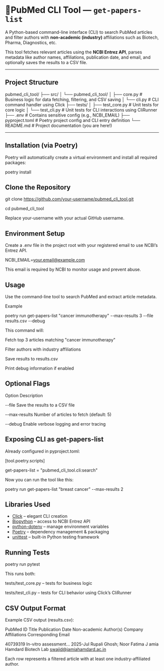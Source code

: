 # 🧬PubMed CLI Tool — `get-papers-list`

A Python-based command-line interface (CLI) to search PubMed articles and filter authors with **non-academic (industry)** affiliations such as Biotech, Pharma, Diagnostics, etc.

This tool fetches relevant articles using the **NCBI Entrez API**, parses metadata like author names, affiliations, publication date, and email, and optionally saves the results to a CSV file.

---

## Project Structure

pubmed_cli_tool/
├── src/
│ └── pubmed_cli_tool/
│ ├── core.py # Business logic for data fetching, filtering, and CSV saving
│ └── cli.py # CLI command handler using Click
├── tests/
│ ├── test_core.py # Unit tests for core logic
│ └── test_cli.py # Unit tests for CLI interactions using CliRunner
├── .env # Contains sensitive config (e.g., NCBI_EMAIL)
├── pyproject.toml # Poetry project config and CLI entry definition
└── README.md # Project documentation (you are here!)


---

## Installation (via Poetry)
Poetry will automatically create a virtual environment and install all required packages:

poetry install

## Clone the Repository
git clone https://github.com/your-username/pubmed_cli_tool.git

cd pubmed_cli_tool

Replace your-username with your actual GitHub username.

## Environment Setup
Create a .env file in the project root with your registered email to use NCBI’s Entrez API.

NCBI_EMAIL=your.email@example.com

This email is required by NCBI to monitor usage and prevent abuse.

## Usage
Use the command-line tool to search PubMed and extract article metadata.

Example

poetry run get-papers-list "cancer immunotherapy" --max-results 3 --file results.csv --debug

This command will:

Fetch top 3 articles matching "cancer immunotherapy"

Filter authors with industry affiliations

Save results to results.csv

Print debug information if enabled

## Optional Flags
Option	Description

--file	Save the results to a CSV file

--max-results	Number of articles to fetch (default: 5)

--debug	 Enable verbose logging and error tracing

## Exposing CLI as get-papers-list
Already configured in pyproject.toml:

[tool.poetry.scripts]

get-papers-list = "pubmed_cli_tool.cli:search"

Now you can run the tool like this:

poetry run get-papers-list "breast cancer" --max-results 2

## Libraries Used
- [Click](https://click.palletsprojects.com/) – elegant CLI creation
- [Biopython](https://biopython.org/) – access to NCBI Entrez API
- [python-dotenv](https://github.com/theskumar/python-dotenv) – manage environment variables
- [Poetry](https://python-poetry.org/) – dependency management & packaging
- [unittest](https://docs.python.org/3/library/unittest.html) – built-in Python testing framework

## Running Tests
poetry run pytest

This runs both:

tests/test_core.py – tests for business logic

tests/test_cli.py – tests for CLI behavior using Click’s CliRunner

## CSV Output Format
Example CSV output (results.csv):

PubMed ID	  Title	   Publication Date	   Non-academic Author(s)	  Company Affiliations	  Corresponding Email

40739319	  In-vitro assessment...	  2025-Jul	   Rupali Ghosh; Noor Fatima	J  amia Hamdard Biotech Lab	   swajid@jamiahamdard.ac.in

Each row represents a filtered article with at least one industry-affiliated author.




